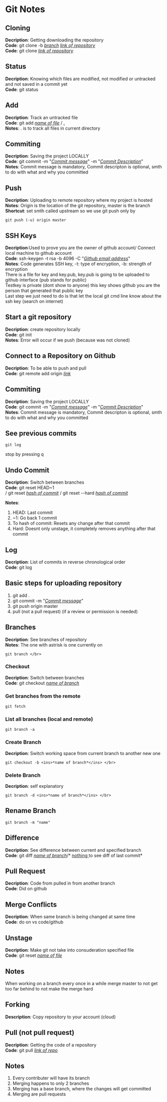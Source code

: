 # Git Notes

## Cloning
**Decription**: Getting downloading the repository </br>
**Code**: git clone -b <ins>*branch*</ins> <ins>*link of repository*</ins> </br>
**Code**: git clone <ins>*link of repository*</ins>

## Status
**Decription**: Knowing which files are modified, not modified or untracked and not saved in a commit yet</br>
**Code**: git status

## Add
**Decription**: Track an untracked file </br>
**Code**: git add <ins>*name of file*</ins> / <ins>*.*</ins> </br>
**Notes**: . is to track all files in current directory

## Commiting
**Decription**: Saving the project LOCALLY </br>
**Code**: git commit -m "<ins>*Commit message*</ins>" -m "<ins>*Commit Description*</ins>" </br>
**Notes**: Commit message is mandatory, Commit descripton is optional, smth to do with what and why you committed

## Push
**Decription**: Uploading to remote repository where my project is hosted </br>
**Notes**: Origin is the location of the git repository, master is the branch </br>
**Shortcut**: set smth called upstream so we use git push only by </br>
```GIT
git push (-u) origin master
```

## SSH Keys
**Decription**:Used to prove you are the owner of github account/ Connect local machine to github account </br>
**Code**: ssh-keygen -t rsa -b 4096 -C "<ins>*Github email address*</ins>" </br>
**Notes**: Code generates SSH key, -t: type of encryption, -b: strength of encryption </br>
There is a file for key and key.pub, key.pub is going to be uploaded to github interface (pub stands for public) </br>
Testkey is private (dont show to anyone) this key shows github you are the person that generated that public key </br>
Last step we just need to do is that let the local git cmd line know about the ssh key (search on internet)

## Start a git repository
**Decription**: create repository locally </br>
**Code**: git init </br>
**Notes**: Error will occur if we push (because was not cloned)

## Connect to a Repository on Github
**Decription**: To be able to push and pull </br>
**Code**: git remote add origin <ins>*link*</ins>

## Commiting
**Decription**: Saving the project LOCALLY </br>
**Code**: git commit -m "<ins>*Commit message*</ins>" -m "<ins>*Commit Description*</ins>" </br>
**Notes**: Commit message is mandatory, Commit descripton is optional, smth to do with what and why you committed

## See previous commits
``` git
git log
```
stop by pressing q

## Undo Commit
**Decription**: Switch between branches </br>
**Code**: git reset HEAD~1 </br> / git reset <ins> *hash of commit*</ins> / git reset --hard <ins>*hash of commit*</ins>

**Notes**: 
1. HEAD: Last commit
2. ~1: Go back 1 commit
3. To hash of commit: Resets any change after that commit
4. Hard: Doesnt only unstage, it completely removes anything after that commit
## Log
**Decription**: List of commits in reverse chronological order </br>
**Code**: git log </br>

## Basic steps for uploading repository
1. git add .
2. git commit -m "<ins>*Commit message*</ins>"
3. git push origin master
4. pull (not a pull request) (if a review or permission is needed)

## Branches
**Decription**: See branches of repository </br>
**Notes**: The one with astrisk is one currently on
```GIT
git branch </br>
```

### Checkout
**Decription**: Switch between branches </br>
**Code**: git checkout <ins>*name of branch*</ins> </br>

### Get branches from the remote
```GIT
git fetch
```

### List all branches (local and remote)
```GIT
git branch -a
```

### Create Branch
**Decription**: Switch working space from current branch to another new one</br>
```GIT
git checkout -b <ins>*name of branch*</ins> </br>
```

### Delete Branch
**Decription**: self explanatory </br>
```GIT
git branch -d <ins>*name of branch*</ins> </br>
```

## Rename Branch
```git
git branch -m "name"
```

## Difference
**Decription**: See difference between current and specified branch </br>
**Code**: git diff <ins>*name of branch*</ins>/* <ins>nothing </ins>to see diff of last commit*

## Pull Request
**Decription**: Code from pulled in from another branch </br>
**Code**: Did on github </br>

## Merge Conflicts
**Decription**: When same branch is being changed at same time  </br>
**Code**: do on vs code/github

## Unstage
**Decription**: Make git not take into consuderation specified file</br>
**Code**: git reset <ins>*name of file*</ins> </br>

## Notes
When working on a branch every once in a while merge master to not get too far behind to not make the merge hard

## Forking
**Description**: Copy repository to your account (cloud)


## Pull (not pull request)
**Decription**: Getting the code of a repository</br>
**Code**: git pull <ins>*link of repo*</ins> </br>

## Notes
1. Every contributer will have its branch
2. Merging happens to only 2 branches
3. Merging has a base branch, where the changes will get committed
4. Merging are pull requests
